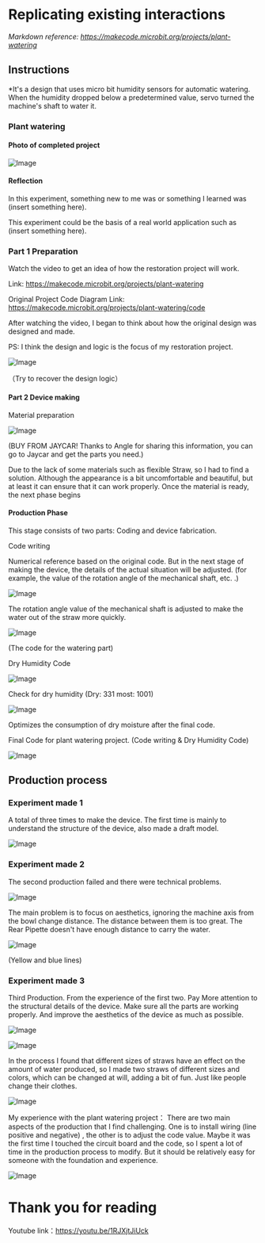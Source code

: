# Replicating existing interactions

*Markdown reference: https://makecode.microbit.org/projects/plant-watering*

## Instructions ##

*It's a design that uses micro bit humidity sensors for automatic watering. When the humidity dropped below a predetermined value, servo turned the machine's shaft to water it.

### Plant watering ###



#### Photo of completed project ####


![Image](s.jpg)



#### Reflection ####

In this experiment, something new to me was or something I learned was (insert something here).

This experiment could be the basis of a real world application such as (insert something here).

### Part 1 Preparation  ###

Watch the video to get an idea of how the restoration project will work.

Link: https://makecode.microbit.org/projects/plant-watering

Original Project Code Diagram
Link: https://makecode.microbit.org/projects/plant-watering/code

After watching the video, I began to think about how the original design was designed and made.

PS: I think the design and logic is the focus of my restoration project.

![Image](2.jpg)

（Try to recover the design logic）

#### Part 2 Device making ####
Material preparation

![Image](f80c051fcb9e7bb777f1733b072ccee.png)

(BUY FROM JAYCAR! Thanks to Angle for sharing this information, you can go to Jaycar and get the parts you need.)

Due to the lack of some materials such as flexible Straw, so I had to find a solution.
Although the appearance is a bit uncomfortable and beautiful, but at least it can ensure that it can work properly. Once the material is ready, the next phase begins

#### Production Phase ####

This stage consists of two parts: Coding and device fabrication.

Code writing

Numerical reference based on the original code. But in the next stage of making the device, the details of the actual situation will be adjusted. (for example, the value of the rotation angle of the mechanical shaft, etc. .)

![Image](3.jpg)

The rotation angle value of the mechanical shaft is adjusted to make the water out of the straw more quickly.

![Image](4.png)

(The code for the watering part)

Dry Humidity Code

![Image](849a0b5ddedcdc2735e40b5f7217627.png)

Check for dry humidity (Dry: 331  most: 1001)

![Image](5.png)

Optimizes the consumption of dry moisture after the final code.

Final Code for plant watering project. (Code writing & Dry Humidity Code)

![Image](6.png)







## Production process ##


### Experiment made 1 ###

A total of three times to make the device. The first time is mainly to understand the structure of the device, also made a draft model.

![Image](c6f30fa6ecca7a07a579f347d75bfd7.png)

### Experiment made 2 ###

The second production failed and there were technical problems.

![Image](1ea34f4b970fde40841d35c3eb0f115.png)


The main problem is to focus on aesthetics, ignoring the machine axis from the bowl change distance. The distance between them is too great. The Rear Pipette doesn't have enough distance to carry the water.


![Image](a6657550ec5f446b876426ab0e83f4a.png)

(Yellow and blue lines)

### Experiment made 3 ###

Third Production. From the experience of the first two. Pay More attention to the structural details of the device. Make sure all the parts are working properly. And improve the aesthetics of the device as much as possible.


![Image](db18a7ef6a9f85d8a89b2cf22949c60.png)

![Image](77.jpg)

In the process I found that different sizes of straws have an effect on the amount of water produced, so I made two straws of different sizes and colors, which can be changed at will, adding a bit of fun. Just like people change their clothes.

![Image](a5cb834abaa3a56c61feef61957991a.png)

My experience with the plant watering project：
There are two main aspects of the production that I find challenging. One is to install wiring (line positive and negative) , the other is to adjust the code value.
Maybe it was the first time I touched the circuit board and the code, so I spent a lot of time in the production process to modify. But it should be relatively easy for someone with the foundation and experience. 



![Image](8.jpg)

# Thank you for reading #

 Youtube link：https://youtu.be/1RJXjtJiUck



